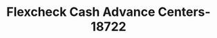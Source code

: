 ---
f_zip-code: 31088
f_state-code: GA
title: Flexcheck Cash Advance Centers-18722
f_phone: 478-922-6146
f_city-only: Warner Robins
f_address: 1220 Russell Parkway Warner Robins
f_location-unique-id: '18722'
slug: flexcheck-cash-advance-centers-18722
updated-on: '2024-05-30T13:46:58.046Z'
created-on: '2024-05-30T13:36:59.803Z'
published-on: '2024-05-30T13:54:32.469Z'
f_city-state: cms/city/warner-robins-ga.md
f_company: cms/company/flexcheck-cash-advance-centers.md
f_state: cms/state/georgia.md
layout: '[payday-loan].html'
tags: payday-loan
---